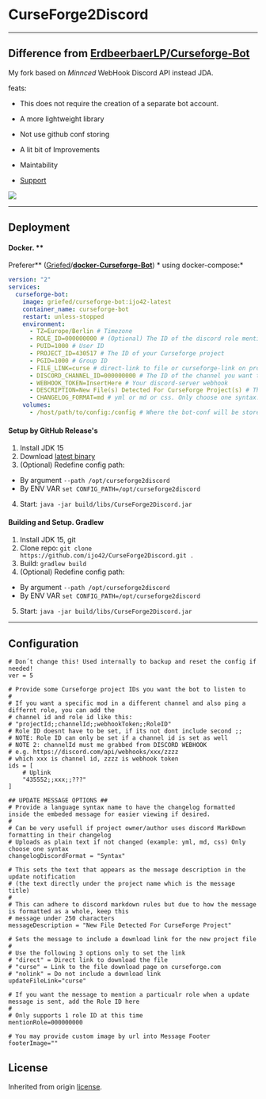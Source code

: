 # CurseForge2Discord

***

## Difference from [ErdbeerbaerLP/Curseforge-Bot](https://github.com/ErdbeerbaerLP/Curseforge-Bot)

My fork based on *Minnced* WebHook Discord API instead JDA.

feats:

* This does not require the creation of a separate bot account.

* A more lightweight library

* Not use github conf storing

* A lit bit of Improvements

* Maintability

* [Support](https://discord.gg/4ZYazbM)

![](https://amity.is-inside.me/tHBV5Xkj.png)

***

## Deployment

#### Docker. **
Preferer** ([Griefed](https://github.com/Griefed)/**[docker-Curseforge-Bot](https://github.com/Griefed/docker-Curseforge-Bot)**) *
using docker-compose:*

```docker-compose.yml
version: "2"
services:
  curseforge-bot:
    image: griefed/curseforge-bot:ijo42-latest
    container_name: curseforge-bot
    restart: unless-stopped
    environment:
      - TZ=Europe/Berlin # Timezone
      - ROLE_ID=000000000 # (Optional) The ID of the discord role mentioned when the bot makes a post
      - PUID=1000 # User ID
      - PROJECT_ID=430517 # The ID of your Curseforge project
      - PGID=1000 # Group ID
      - FILE_LINK=curse # direct-link to file or curseforge-link on project page or nolink.
      - DISCORD_CHANNEL_ID=000000000 # The ID of the channel you want the bot to post in. Must be the Channel ID from your Webhook URL.
      - WEBHOOK_TOKEN=InsertHere # Your discord-server webhook
      - DESCRIPTION=New File(s) Detected For CurseForge Project(s) # This sets the text that appears as the message description in the update notification
      - CHANGELOG_FORMAT=md # yml or md or css. Only choose one syntax. Can be very usefull if project owner/author uses discord MarkDown formatting in their changelog.
    volumes:
      - /host/path/to/config:/config # Where the bot-conf will be stored
```

#### Setup by GitHub Release's

1. Install JDK 15
2. Download [latest binary](https://github.com/ijo42/CurseForge2Discord/releases/latest)
3. (Optional) Redefine config path:

* By argument `--path /opt/curseforge2discord`
* By ENV VAR `set CONFIG_PATH=/opt/curseforge2discord`

4. Start: `java -jar build/libs/CurseForge2Discord.jar`

#### Building and Setup. Gradlew

1. Install JDK 15, git
2. Clone repo: `git clone https://github.com/ijo42/CurseForge2Discord.git .`
3. Build: `gradlew build`
4. (Optional) Redefine config path:

* By argument `--path /opt/curseforge2discord`
* By ENV VAR `set CONFIG_PATH=/opt/curseforge2discord`

5. Start: `java -jar build/libs/CurseForge2Discord.jar`

***

## Configuration

```
# Don´t change this! Used internally to backup and reset the config if needed!
ver = 5

# Provide some Curseforge project IDs you want the bot to listen to
#
# If you want a specific mod in a different channel and also ping a differnt role, you can add the 
# channel id and role id like this:
# "projectId;;channelId;;webhookToken;;RoleID"
# Role ID doesnt have to be set, if its not dont include second ;;
# NOTE: Role ID can only be set if a channel id is set as well
# NOTE 2: channelId must me grabbed from DISCORD WEBHOOK
# e.g. https://discord.com/api/webhooks/xxx/zzzz
# which xxx is channel id, zzzz is webhook token
ids = [
    # Uplink
    "435552;;xxx;;???"
]

## UPDATE MESSAGE OPTIONS ##
# Provide a language syntax name to have the changelog formatted inside the embeded message for easier viewing if desired.
#
# Can be very usefull if project owner/author uses discord MarkDown formatting in their changelog
# Uploads as plain text if not changed (example: yml, md, css) Only choose one syntax
changelogDiscordFormat = "Syntax"

# This sets the text that appears as the message description in the update notification
# (the text directly under the project name which is the message title)
#
# This can adhere to discord markdown rules but due to how the message is formatted as a whole, keep this
# message under 250 characters
messageDescription = "New File Detected For CurseForge Project"

# Sets the message to include a download link for the new project file
#
# Use the following 3 options only to set the link
# "direct" = Direct link to download the file
# "curse" = Link to the file download page on curseforge.com
# "nolink" = Do not include a download link
updateFileLink="curse"

# If you want the message to mention a particualr role when a update message is sent, add the Role ID here
#
# Only supports 1 role ID at this time
mentionRole=000000000

# You may provide custom image by url into Message Footer
footerImage=""
```

## License

Inherited from origin [license](https://github.com/ijo42/CurseForge2Discord/blob/master/LICENSE).

